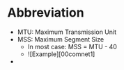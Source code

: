 # Abbreviation
+ MTU: Maximum Transmission Unit
+ MSS: Maximum Segment Size
  + In most case: MSS = MTU - 40
  + ![Example][00comnet1]
+ 


[01comnet1]: ./../image/01comnet1.png
[01comnet2]: ./../image/01comnet2.png
[01comnet3]: ./../image/01comnet3.png
[01comnet4]: ./../image/01comnet4.png
[01comnet5]: ./../image/01comnet5.png
[01comnet6]: ./../image/01comnet6.png
[01comnet7]: ./../image/01comnet7.png
[01comnet8]: ./../image/01comnet8.png
[01comnet9]: ./../image/01comnet9.png
[01comnet10]: ./../image/01comnet10.png
[01comnet11]: ./../image/01comnet11.png
[01comnet12]: ./../image/01comnet12.png
[01comnet13]: ./../image/01comnet13.png
[01comnet14]: ./../image/01comnet14.png
[01comnet15]: ./../image/01comnet15.png
[01comnet16]: ./../image/01comnet16.png
[01comnet17]: ./../image/01comnet17.png
[01comnet18]: ./../image/01comnet18.png
[01comnet19]: ./../image/01comnet19.png
[01comnet20]: ./../image/01comnet20.png
[01comnet21]: ./../image/01comnet21.png
[01comnet22]: ./../image/01comnet22.png
[01comnet23]: ./../image/01comnet23.png
[01comnet24]: ./../image/01comnet24.png
[01comnet25]: ./../image/01comnet25.png
[01comnet26]: ./../image/01comnet26.png
[01comnet27]: ./../image/01comnet27.png
[01comnet28]: ./../image/01comnet28.png
[01comnet29]: ./../image/01comnet29.png
[01comnet30]: ./../image/01comnet30.png
[01comnet31]: ./../image/01comnet31.png
[01comnet32]: ./../image/01comnet32.png
[01comnet33]: ./../image/01comnet33.png
[01comnet34]: ./../image/01comnet34.png
[01comnet35]: ./../image/01comnet35.png
[01comnet36]: ./../image/01comnet36.png
[01comnet37]: ./../image/01comnet37.png
[01comnet38]: ./../image/01comnet38.png
[01comnet39]: ./../image/01comnet39.png
[01comnet40]: ./../image/01comnet40.png
[01comnet41]: ./../image/01comnet41.png
[01comnet42]: ./../image/01comnet42.png
[01comnet43]: ./../image/01comnet43.png
[01comnet44]: ./../image/01comnet44.png
[01comnet45]: ./../image/01comnet45.png
[01comnet46]: ./../image/01comnet46.png
[01comnet47]: ./../image/01comnet47.png
[01comnet48]: ./../image/01comnet48.png
[01comnet49]: ./../image/01comnet49.png
[01comnet50]: ./../image/01comnet50.png
[01comnet51]: ./../image/01comnet51.png
[01comnet52]: ./../image/01comnet52.png
[01comnet53]: ./../image/01comnet53.png
[01comnet54]: ./../image/01comnet54.png
[01comnet55]: ./../image/01comnet55.png
[01comnet56]: ./../image/01comnet56.png
[01comnet57]: ./../image/01comnet57.png
[01comnet58]: ./../image/01comnet58.png
[01comnet59]: ./../image/01comnet59.png
[01comnet60]: ./../image/01comnet60.png
[01comnet61]: ./../image/01comnet61.png
[01comnet62]: ./../image/01comnet62.png
[01comnet63]: ./../image/01comnet63.png
[01comnet64]: ./../image/01comnet64.png
[01comnet65]: ./../image/01comnet65.png
[01comnet66]: ./../image/01comnet66.png
[01comnet67]: ./../image/01comnet67.png
[01comnet68]: ./../image/01comnet68.png
[01comnet69]: ./../image/01comnet69.png
[01comnet70]: ./../image/01comnet70.png
